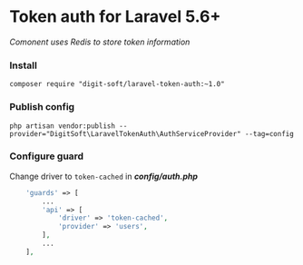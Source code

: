 # Token auth for Laravel 5.6+

_Comonent uses Redis to store token information_

### Install
```
composer require "digit-soft/laravel-token-auth:~1.0"
```

### Publish config
```
php artisan vendor:publish --provider="DigitSoft\LaravelTokenAuth\AuthServiceProvider" --tag=config
```

### Configure guard
Change driver to `token-cached` in **_config/auth.php_**
```php
    'guards' => [
        ...
        'api' => [
            'driver' => 'token-cached',
            'provider' => 'users',
        ],
        ...
    ],
```